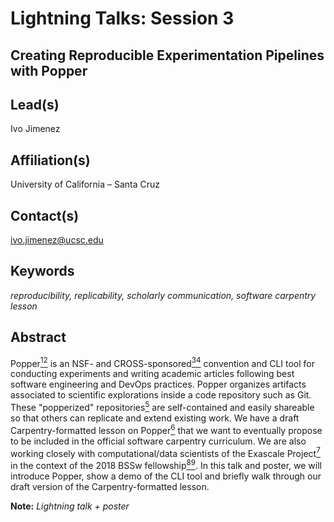 # Lightning Talks: Session 3

## **Creating Reproducible Experimentation Pipelines with Popper**

## Lead(s)
Ivo Jimenez

## Affiliation(s)
University of California – Santa Cruz

## Contact(s)
ivo.jimenez@ucsc.edu

## Keywords
*reproducibility, replicability, scholarly communication, software carpentry lesson*

## Abstract
Popper[<sup>1</sup>](http://falsifiable.us)[<sup>2</sup>](https://github.com/systemslab/popper) is an NSF- and CROSS-sponsored[<sup>3</sup>](https://cross.ucsc.edu)[<sup>4</sup>](http://bigweatherweb.org) convention and CLI tool for conducting experiments and writing academic articles following best software engineering and DevOps practices. Popper organizes artifacts associated to scientific explorations inside a code repository such as Git. These "popperized" repositories[<sup>5</sup>](https://github.com/popperized) are self-contained and easily shareable so that others can replicate and extend existing work. We have a draft Carpentry-formatted lesson on Popper[<sup>6</sup>](https://ivotron.github.io/popper-lesson/) that we want to eventually propose to be included in the official software carpentry curriculum. We are also working closely with computational/data scientists of the Exascale Project[<sup>7</sup>](https://www.exascaleproject.org/) in the context of the 2018 BSSw fellowship[<sup>8</sup>](https://news.ucsc.edu/2018/02/bssw-fellow.html)[<sup>9</sup>](https://bssw.io/blog_posts/introducing-the-2018-bssw-fellows). In this talk and poster, we will introduce Popper, show a demo of the CLI tool and briefly walk through our draft version of the Carpentry-formatted lesson.

**Note:** *Lightning talk + poster*
